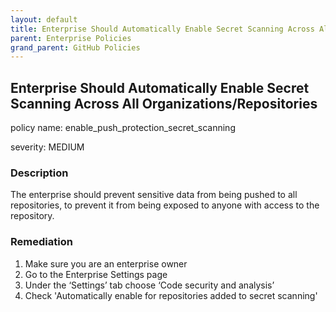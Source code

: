 ```yaml
---
layout: default
title: Enterprise Should Automatically Enable Secret Scanning Across All Organizations/Repositories
parent: Enterprise Policies
grand_parent: GitHub Policies
---
```



## Enterprise Should Automatically Enable Secret Scanning Across All Organizations/Repositories
policy name: enable_push_protection_secret_scanning

severity: MEDIUM

### Description
The enterprise should prevent sensitive data from being pushed to all repositories, to prevent it from being exposed to anyone with access to the repository.


### Remediation
1. Make sure you are an enterprise owner
2. Go to the Enterprise Settings page
3. Under the ‘Settings’ tab choose ‘Code security and analysis’
4. Check 'Automatically enable for repositories added to secret scanning'



